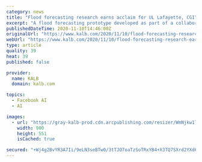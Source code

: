 ```yaml
---
category: news
title: "Flood forecasting research earns acclaim for UL Lafayette, CGI"
excerpt: "A flood forecasting prototype developed as part of a collaboration between University of Louisiana at Lafayette researchers and tech company CGI The awards are given by a group of media outlets affiliated with Public Sector 360,"
publishedDateTime: 2020-11-10T14:46:00Z
originalUrl: "https://www.kalb.com/2020/11/10/flood-forecasting-research-earns-acclaim-for-ul-lafayette-cgi/"
webUrl: "https://www.kalb.com/2020/11/10/flood-forecasting-research-earns-acclaim-for-ul-lafayette-cgi/"
type: article
quality: 39
heat: 39
published: false

provider:
  name: KALB
  domain: kalb.com

topics:
  - Facebook AI
  - AI

images:
  - url: "https://gray-kalb-prod.cdn.arcpublishing.com/resizer/WmNjkw1lruQ2x_1dVKu2esGXGcU=/980x0/smart/cloudfront-us-east-1.images.arcpublishing.com/gray/6ARXMFUTQNFBPPMRUD5FRGEOBE.JPG"
    width: 980
    height: 551
    isCached: true

secured: "+Wj4g2BvYR3A7Ii/9eLN3seBTw0/3tTJO7oaTzSoTRxYB4+X3TQ7SXrd2YXd6paOodevtgVuVBhRQRia+QIUK/FBelqgLDlyNGyM8eoFaYA0PTYf+B/e9WS5iVUfCV2c+rvPlJ6y47T00UQqtAMUhLAeBcR7oWX1QBv7Cdrn53MV+YNSCLxcLIP/ZyUPKxMx6JZ2WPkj8oeeWxQHelCI3hF8GuQ7hS5lrgBx1Uqn0gyfMlK3RAg5ybArCmVT5xWTA85kJQ8StLV1e7sXeORfbTE9TvXjDpH0yu+AnJLo/WGyZEFWwKl1D/QrDqjRvMs9TE9uXFZHfCpS7IKXfFWg4a48fVJhghOBSNolQvPZmcA=;oQq0VR/LcWh9CFhR/b0E0g=="
---
```


